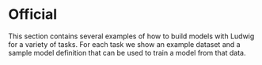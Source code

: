 # Official

This section contains several examples of how to build models with Ludwig for a variety of tasks. For each task we show an example dataset and a sample model definition that can be used to train a model from that data.